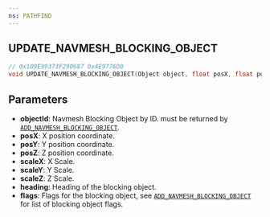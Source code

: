 ```yaml
---
ns: PATHFIND
---
```

## UPDATE_NAVMESH_BLOCKING_OBJECT

```c
// 0x109E99373F290687 0x4E9776D0
void UPDATE_NAVMESH_BLOCKING_OBJECT(Object object, float posX, float posY, float posZ, float scaleX, float scaleY, float scaleZ, float heading, int flags);
```

## Parameters
* **objectId**: Navmesh Blocking Object by ID. must be returned by [`ADD_NAVMESH_BLOCKING_OBJECT`](#\_0xFCD5C8E06E502F5A).
* **posX**: X position coordinate.
* **posY**: Y position coordinate.
* **posZ**: Z position coordinate.
* **scaleX**: X Scale.
* **scaleY**: Y Scale.
* **scaleZ**: Z Scale.
* **heading**: Heading of the blocking object.
* **flags**: Flags for the blocking object, see [`ADD_NAVMESH_BLOCKING_OBJECT`](#\_0xFCD5C8E06E502F5A) for list of blocking object flags.

